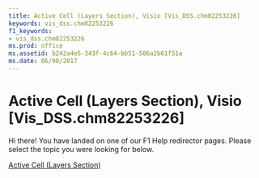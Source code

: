 ```yaml
---
title: Active Cell (Layers Section), Visio [Vis_DSS.chm82253226]
keywords: vis_dss.chm82253226
f1_keywords:
- vis_dss.chm82253226
ms.prod: office
ms.assetid: b242a4e5-343f-4c64-bb51-506a2b61f51a
ms.date: 06/08/2017
---
```



# Active Cell (Layers Section), Visio [Vis_DSS.chm82253226]

Hi there! You have landed on one of our F1 Help redirector pages. Please select the topic you were looking for below.

[Active Cell (Layers Section)](http://msdn.microsoft.com/library/4c8e366f-9e9b-30ea-a89f-57c8d7a1168e%28Office.15%29.aspx)

